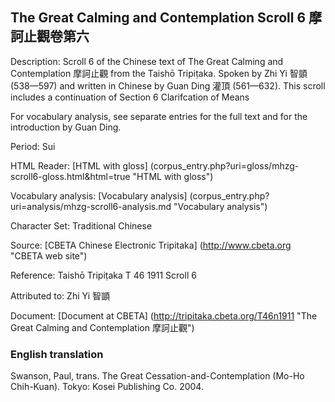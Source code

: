 ## The Great Calming and Contemplation Scroll 6 摩訶止觀卷第六

Description: Scroll 6 of the Chinese text of The Great Calming and Contemplation 摩訶止觀 from the Taishō Tripiṭaka. Spoken by Zhi Yi 智顗 (538—597) and written in Chinese by Guan Ding 灌頂 (561—632). This scroll includes a continuation of Section 6 Clarifcation of Means

For vocabulary analysis, see separate entries for the full text and for the introduction by Guan Ding.

Period: Sui

HTML Reader: [HTML with gloss] (corpus_entry.php?uri=gloss/mhzg-scroll6-gloss.html&html=true "HTML with gloss")

Vocabulary analysis: [Vocabulary analysis] (corpus_entry.php?uri=analysis/mhzg-scroll6-analysis.md "Vocabulary analysis")

Character Set: Traditional Chinese

Source: [CBETA Chinese Electronic Tripitaka] (http://www.cbeta.org "CBETA web site")

Reference: Taishō Tripiṭaka T 46 1911 Scroll 6

Attributed to: Zhi Yi 智顗

Document: [Document at CBETA] (http://tripitaka.cbeta.org/T46n1911 "The Great Calming and Contemplation 摩訶止觀")

### English translation

Swanson, Paul, trans. The Great Cessation-and-Contemplation (Mo-Ho Chih-Kuan). Tokyo: Kosei Publishing Co. 2004.